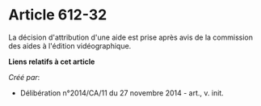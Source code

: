 # Article 612-32

La décision d'attribution d'une aide est prise après avis de la commission des aides à l'édition vidéographique.

**Liens relatifs à cet article**

_Créé par_:

  - Délibération n°2014/CA/11 du 27 novembre 2014 - art., v. init.
